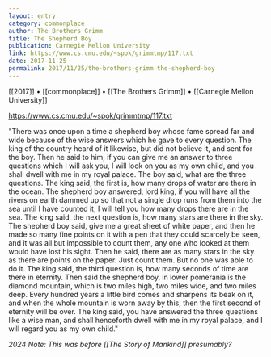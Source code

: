 ```yaml
---
layout: entry
category: commonplace
author: The Brothers Grimm
title: The Shepherd Boy
publication: Carnegie Mellon University
link: https://www.cs.cmu.edu/~spok/grimmtmp/117.txt
date: 2017-11-25
permalink: 2017/11/25/the-brothers-grimm-the-shepherd-boy
---
```


[[2017]] • [[commonplace]] • [[The Brothers Grimm]] • [[Carnegie Mellon University]] 

https://www.cs.cmu.edu/~spok/grimmtmp/117.txt

"There was once upon a time a shepherd boy whose fame spread far and wide because of the wise answers which he gave to every question. The king of the country heard of it likewise, but did not believe it, and sent for the boy. Then he said to him, if you can give me an answer to three questions which I will ask you, I will look on you as my own child, and you shall dwell with me in my royal palace. The boy said, what are the three questions. The king said, the first is, how many drops of water are there in the ocean. The shepherd boy answered, lord king, if you will have all the rivers on earth dammed up so that not a single drop runs from them into the sea until I have counted it, I will tell you how many drops there are in the sea. The king said, the next question is, how many stars are there in the sky. The shepherd boy said, give me a great sheet of white paper, and then he made so many fine points on it with a pen that they could scarcely be seen, and it was all but impossible to count them, any one who looked at them would have lost his sight. Then he said, there are as many stars in the sky as there are points on the paper. Just count them. But no one was able to do it. The king said, the third question is, how many seconds of time are there in eternity. Then said the shepherd boy, in lower pomerania is the diamond mountain, which is two miles high, two miles wide, and two miles deep. Every hundred years a little bird comes and sharpens its beak on it, and when the whole mountain is worn away by this, then the first second of eternity will be over. The king said, you have answered the three questions like a wise man, and shall henceforth dwell with me in my royal palace, and I will regard you as my own child."


*2024 Note: This was before [[The Story of Mankind]] presumably?*